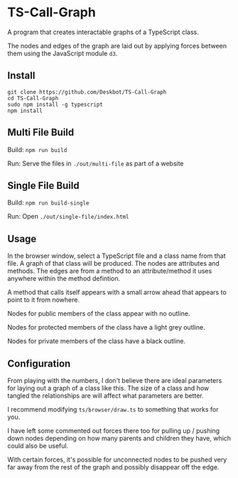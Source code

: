 TS-Call-Graph
=============

A program that creates interactable graphs of a TypeScript class.

The nodes and edges of the graph are laid out by applying forces between them using the JavaScript module `d3`.

Install
-------

```
git clone https://github.com/Deskbot/TS-Call-Graph
cd TS-Call-Graph
sudo npm install -g typescript
npm install
```

Multi File Build
----------------

Build: `npm run build`

Run: Serve the files in `./out/multi-file` as part of a website

Single File Build
-----------------

Build: `npm run build-single`

Run: Open `./out/single-file/index.html`

Usage
-----

In the browser window, select a TypeScript file and a class name from that file. A graph of that class will be produced. The nodes are attributes and methods. The edges are from a method to an attribute/method it uses anywhere within the method defintion.

A method that calls itself appears with a small arrow ahead that appears to point to it from nowhere.

Nodes for public members of the class appear with no outline.

Nodes for protected members of the class have a light grey outline.

Nodes for private members of the class have a black outline.

Configuration
-------------

From playing with the numbers, I don't believe there are ideal parameters for laying out a graph of a class like this. The size of a class and how tangled the relationships are will affect what parameters are better.

I recommend modifying `ts/browser/draw.ts` to something that works for you.

I have left some commented out forces there too for pulling up / pushing down nodes depending on how many parents and children they have, which could also be useful.

With certain forces, it's possible for unconnected nodes to be pushed very far away from the rest of the graph and possibly disappear off the edge.
